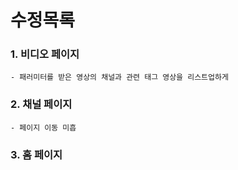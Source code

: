 # 수정목록

### 1. 비디오 페이지
    - 패러미터를 받은 영상의 채널과 관련 태그 영상을 리스트업하게

### 2. 채널 페이지
    - 페이지 이동 미흡

### 3. 홈 페이지